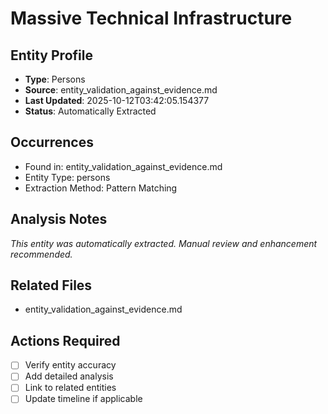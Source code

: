 # Massive Technical Infrastructure

## Entity Profile
- **Type**: Persons
- **Source**: entity_validation_against_evidence.md
- **Last Updated**: 2025-10-12T03:42:05.154377
- **Status**: Automatically Extracted

## Occurrences
- Found in: entity_validation_against_evidence.md
- Entity Type: persons
- Extraction Method: Pattern Matching

## Analysis Notes
*This entity was automatically extracted. Manual review and enhancement recommended.*

## Related Files
- entity_validation_against_evidence.md

## Actions Required
- [ ] Verify entity accuracy
- [ ] Add detailed analysis
- [ ] Link to related entities
- [ ] Update timeline if applicable
